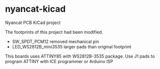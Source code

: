 # nyancat-kicad
Nyancat PCB KiCad project 

The footprints of this project had been modified.
- SW_SPDT_PCM12 removed mechanical pin
- LED_WS2812B_mini3535 larger pads than original footprint

This boards uses ATTINY85 with WS2812B-3535 package.
Use J1 pads to program ATTINY with ICE programmer or Arduino ISP
